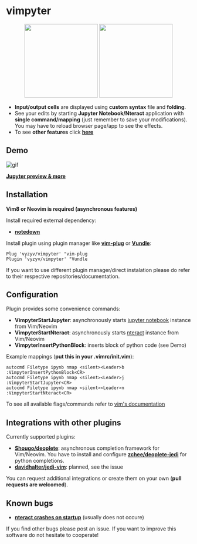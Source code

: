 # vimpyter

<p align="center">
  <img src="https://user-images.githubusercontent.com/20703378/36676899-203f63f8-1b0d-11e8-9d28-6360ee3c181b.png" height=200/> 
  <img src="https://user-images.githubusercontent.com/20703378/36676906-238b0b34-1b0d-11e8-86dd-30695296e7c6.png" width=200/>
</p>

- **Input/output cells** are displayed using **custom syntax** file and **folding**.
- See your edits by starting **Jupyter Notebook/Nteract** application with **single command/mapping** (just remember to save your modifications). You may have to reload browser page/app to see the effects.
- To see **other features** click **[here](https://github.com/vyzyv/vimpyter/blob/master/doc/vimpyter.txt)**

## Demo
![gif](https://user-images.githubusercontent.com/20703378/36789762-f2bca936-1c92-11e8-92f7-c8bf9bede802.gif)

**[Jupyter preview & more](https://github.com/vyzyv/vimpyter/issues/3)**

## Installation

**Vim8 or Neovim is required (asynchronous features)**

Install required external dependency:

- **[notedown](https://github.com/aaren/notedown)**

Install plugin using plugin manager like **[vim-plug](https://github.com/junegunn/vim-plug)** or **[Vundle](https://github.com/VundleVim/Vundle.vim)**:

```vim
Plug 'vyzyv/vimpyter' "vim-plug
Plugin 'vyzyv/vimpyter' "Vundle
```

If you want to use different plugin manager/direct instalation please do refer to their respective repositories/documentation.

## Configuration

Plugin provides some convenience commands:

  - **VimpyterStartJupyter**: asynchronously starts [jupyter notebook](http://jupyter.org) instance from Vim/Neovim
  - **VimpyterStartNteract**: asynchronously starts [nteract](https://github.com/nteract/nteract) instance from Vim/Neovim
  - **VimpyterInsertPythonBlock**: inserts block of python code (see Demo)

Example mappings (**put this in your .vimrc/init.vim**):

```vim
autocmd Filetype ipynb nmap <silent><Leader>b :VimpyterInsertPythonBlock<CR>
autocmd Filetype ipynb nmap <silent><Leader>j :VimpyterStartJupyter<CR>
autocmd Filetype ipynb nmap <silent><Leader>n :VimpyterStartNteract<CR>
```

To see all available flags/commands refer to [vim's documentation](https://github.com/vyzyv/vimpyter/blob/master/doc/vimpyter.txt)

## Integrations with other plugins

Currently supported plugins:

- **[Shougo/deoplete](https://github.com/Shougo/deoplete.nvim)**: asynchronous completion framework for Vim/Neovim. You have to install and configure **[zchee/deoplete-jedi](https://github.com/zchee/deoplete-jedi)** for python completions.
- **[davidhalter/jedi-vim](https://github.com/davidhalter/jedi-vim/issues/784#issuecomment-369015726)**: planned, see the issue

You can request additional integrations or create them on your own (**pull requests are welcomed**).

## Known bugs

- **[nteract crashes on startup](https://github.com/nteract/nteract/issues/2582#issuecomment-368308596)** (usually does not occure)

If you find other bugs please post an issue. If you want to improve this software do not hesitate to cooperate!

